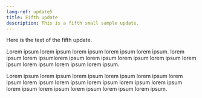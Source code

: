 ```yaml
---
lang-ref: update5
title: Fifth update
description: This is a fifth small sample update.
---
```


Here is the text of the fifth update. 

Lorem ipsum lorem ipsum lorem ipsum lorem ipsum lorem ipsum. lorem ipsum lorem ipsumlorem ipsum lorem ipsum lorem ipsum lorem ipsum lorem ipsum lorem ipsum lorem ipsum lorem ipsum. 

Lorem ipsum lorem ipsum lorem ipsum lorem ipsum lorem ipsum lorem ipsum lorem ipsum lorem ipsum lorem ipsum lorem ipsum lorem ipsum lorem ipsum lorem ipsum lorem ipsum lorem ipsum lorem ipsum. 
